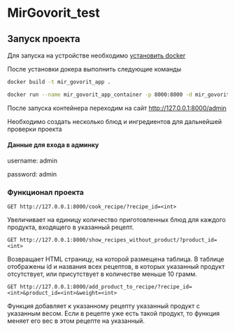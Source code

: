 # MirGovorit_test


## Запуск проекта

Для запуска на устройстве необходимо [установить docker](https://docs.docker.com/engine/install/) 

После установки докера выполнить следующие команды
```bash
docker build -t mir_govorit_app .
```
```bash
docker run --name mir_govorit_app_container -p 8000:8000 -d mir_govorit_app
```

После запуска контейнера переходим на сайт http://127.0.0.1:8000/admin

Необходимо создать несколько блюд и 
ингредиентов для дальнейшей проверки проекта

#### Данные для входа в админку

username: admin

password: admin


### Функционал проекта
```http request
GET http://127.0.0.1:8000/cook_recipe/?recipe_id=<int>
```
Увеличивает на единицу количество приготовленных блюд для каждого
продукта, входящего в указанный рецепт.


```http request
GET http://127.0.0.1:8000/show_recipes_without_product/?product_id=<int>
```
Возвращает HTML страницу, на которой размещена таблица. 
В таблице отображены id и названия всех рецептов, 
в которых указанный продукт отсутствует, или присутствует 
в количестве меньше 10 грамм.

```http request
GET http://127.0.0.1:8000/add_product_to_recipe/?recipe_id=<int>&product_id=<int>&weight=<int>
```
Функция добавляет к указанному рецепту указанный продукт с указанным весом. 
Если в рецепте уже есть такой продукт, то функция 
меняет его вес в этом рецепте на указанный.